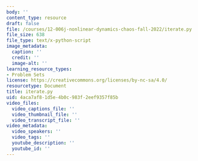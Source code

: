 ```yaml
---
body: ''
content_type: resource
draft: false
file: /courses/12-006j-nonlinear-dynamics-chaos-fall-2022/iterate.py
file_size: 638
file_type: text/x-python-script
image_metadata:
  caption: ''
  credit: ''
  image-alt: ''
learning_resource_types:
- Problem Sets
license: https://creativecommons.org/licenses/by-nc-sa/4.0/
resourcetype: Document
title: iterate.py
uid: 4aca7af8-1d5e-4b0c-983f-2eef9357f85b
video_files:
  video_captions_file: ''
  video_thumbnail_file: ''
  video_transcript_file: ''
video_metadata:
  video_speakers: ''
  video_tags: ''
  youtube_description: ''
  youtube_id: ''
---
```

